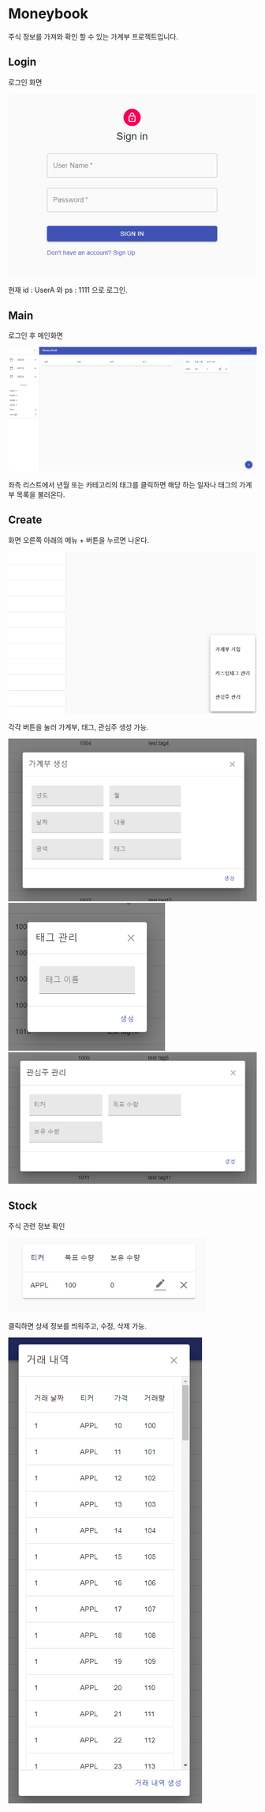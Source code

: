 # Moneybook
 주식 정보를 가져와 확인 할 수 있는 가계부 프로젝트입니다.
## Login
 로그인 화면
 
<img src="/images/login.png">

 현재 id : UserA 와 ps : 1111 으로 로그인.
## Main
 로그인 후 메인화면
 
<img src="/images/main.png">

 좌측 리스트에서 년월 또는 카테고리의 태그를 클릭하면 해당 하는 일자나 태그의 가계부 목록을 불러온다.
 
## Create
 화면 오른쪽 아래의 메뉴 + 버튼을 누르면 나온다.
 
 <img src="/images/floatingmenu.png">
 
 각각 버튼을 눌러 가계부, 태그, 관심주 생성 가능.
 
 <img src="/images/floating1.png">
 <img src="/images/floating2.png">
 <img src="/images/floating3.png">
 
 ## Stock
  주식 관련 정보 확인 
  
<img src="/images/stock.png">

 클릭하면 상세 정보를 띄워주고, 수정, 삭제 가능.
 
<img src="/images/stock2.png">
